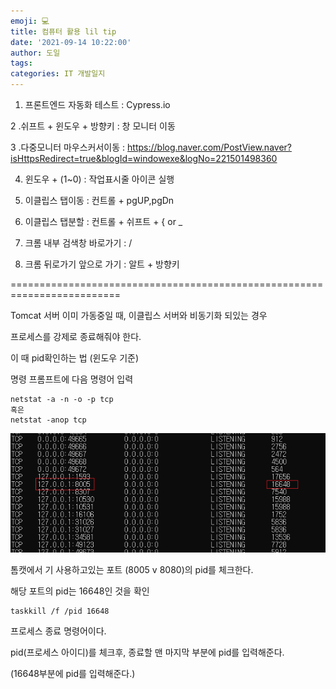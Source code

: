 ```yaml
---
emoji: 💻
title: 컴퓨터 활용 lil tip
date: '2021-09-14 10:22:00'
author: 도일
tags: 
categories: IT 개발일지
---
```

1. 프론트엔드 자동화 테스트 : Cypress.io 

2 .쉬프트 + 윈도우 + 방향키 : 창 모니터 이동 

3 .다중모니터 마우스커서이동 : https://blog.naver.com/PostView.naver?isHttpsRedirect=true&blogId=windowexe&logNo=221501498360 

4. 윈도우 + (1~0) : 작업표시줄 아이콘 실행 

5. 이클립스 탭이동 : 컨트롤 + pgUP,pgDn 

6. 이클립스 탭분할 : 컨트롤 + 쉬프트 + { or _ 

7. 크롬 내부 검색창 바로가기 : / 

8. 크롬 뒤로가기 앞으로 가기 : 알트 + 방향키 



=========================================================================



Tomcat 서버 이미 가동중일 때, 이클립스 서버와 비동기화 되있는 경우

프로세스를 강제로 종료해줘야 한다.

이 때 pid확인하는 법 (윈도우 기준)



명령 프롬프트에 다음 명령어 입력
```
netstat -a -n -o -p tcp
혹은
netstat -anop tcp
```

![img](./img/image.png)

톰캣에서 기 사용하고있는 포트 (8005 v 8080)의 pid를 체크한다.

해당 포트의 pid는 16648인 것을 확인

```
taskkill /f /pid 16648
```

프로세스 종료 명령어이다.

pid(프로세스 아이디)를 체크후, 종료할 맨 마지막 부분에 pid를 입력해준다.

(16648부분에 pid를 입력해준다.)